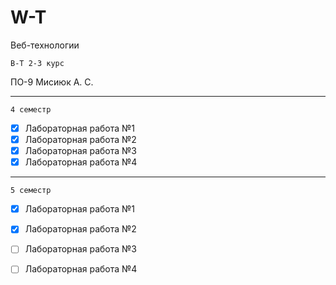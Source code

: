# W-T
Веб-технологии

` В-Т 2-3 курс `

ПО-9 Мисиюк А. С.


---

` 4 семестр `

- [x] Лабораторная работа №1
- [x] Лабораторная работа №2
- [x] Лабораторная работа №3
- [x] Лабораторная работа №4

---

` 5 семестр `

- [x] Лабораторная работа №1
- [x] Лабораторная работа №2
- [ ] Лабораторная работа №3
- [ ] Лабораторная работа №4


